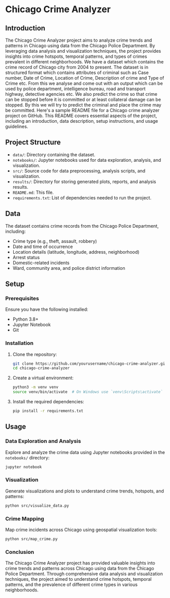 # Chicago Crime Analyzer

## Introduction

The Chicago Crime Analyzer project aims to analyze crime trends and patterns in Chicago using data from the Chicago Police Department. By leveraging data analysis and visualization techniques, the project provides insights into crime hotspots, temporal patterns, and types of crimes prevalent in different neighborhoods.
We have a dataset which contains the crime record of Chicago city from 2004 to present. The dataset is in structured format which contains attributes of criminal such as Case number, Date of Crime, Location of Crime, Description of crime and Type of Crime etc. From this we analyse and come out with an output which can be used by police department, intelligence bureau, road and transport highway, detective agencies etc. We also predict the crime so that crime can be stopped before it is committed or at least collateral damage can be stopped. By this we will try to predict the criminal and place the crime may be committed.
Here's a sample README file for a Chicago crime analyzer project on GitHub. This README covers essential aspects of the project, including an introduction, data description, setup instructions, and usage guidelines.


## Project Structure

- `data/`: Directory containing the dataset.
- `notebooks/`: Jupyter notebooks used for data exploration, analysis, and visualization.
- `src/`: Source code for data preprocessing, analysis scripts, and visualization.
- `results/`: Directory for storing generated plots, reports, and analysis results.
- `README.md`: This file.
- `requirements.txt`: List of dependencies needed to run the project.

## Data

The dataset contains crime records from the Chicago Police Department, including:

- Crime type (e.g., theft, assault, robbery)
- Date and time of occurrence
- Location details (latitude, longitude, address, neighborhood)
- Arrest status
- Domestic-related incidents
- Ward, community area, and police district information

## Setup

### Prerequisites

Ensure you have the following installed:

- Python 3.8+
- Jupyter Notebook
- Git

### Installation

1. Clone the repository:
    ```bash
    git clone https://github.com/yourusername/chicago-crime-analyzer.git
    cd chicago-crime-analyzer
    ```

2. Create a virtual environment:
    ```bash
    python3 -m venv venv
    source venv/bin/activate  # On Windows use `venv\Scripts\activate`
    ```

3. Install the required dependencies:
    ```bash
    pip install -r requirements.txt
    ```

## Usage

### Data Exploration and Analysis

Explore and analyze the crime data using Jupyter notebooks provided in the `notebooks/` directory:
```bash
jupyter notebook
```

### Visualization

Generate visualizations and plots to understand crime trends, hotspots, and patterns:
```bash
python src/visualize_data.py
```

### Crime Mapping

Map crime incidents across Chicago using geospatial visualization tools:
```bash
python src/map_crime.py
```

### Conclusion

The Chicago Crime Analyzer project has provided valuable insights into crime trends and patterns across Chicago using data from the Chicago Police Department. Through comprehensive data analysis and visualization techniques, the project aimed to understand crime hotspots, temporal patterns, and the prevalence of different crime types in various neighborhoods.
